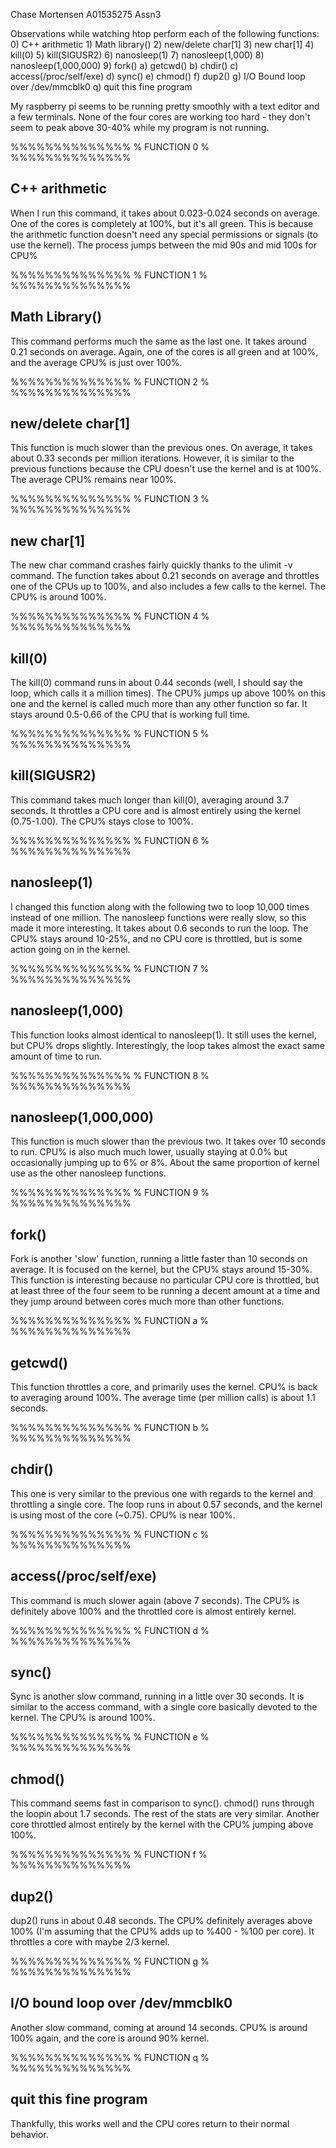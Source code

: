 Chase Mortensen
A01535275
Assn3

Observations while watching htop perform each of the following functions:
        0) C++ arithmetic
        1) Math library()
        2) new/delete char[1]
        3) new char[1]
        4) kill(0)
        5) kill(SIGUSR2)
        6) nanosleep(1)
        7) nanosleep(1,000)
        8) nanosleep(1,000,000)
        9) fork()
        a) getcwd()
        b) chdir()
        c) access(/proc/self/exe)
        d) sync()
        e) chmod()
        f) dup2()
        g) I/O Bound loop over /dev/mmcblk0
        q) quit this fine program
        
My raspberry pi seems to be running pretty smoothly with a text editor
and a few terminals. None of the four cores are working too hard - they
don't seem to peak above 30-40% while my program is not running.
        
%%%%%%%%%%%%%%
% FUNCTION 0 %
%%%%%%%%%%%%%%

## C++ arithmetic
When I run this command, it takes about 0.023-0.024 seconds on average. One
of the cores is completely at 100%, but it's all green. This is because
the arithmetic function doesn't need any special permissions or signals
(to use the kernel).
The process jumps between the mid 90s and mid 100s for CPU%

%%%%%%%%%%%%%%
% FUNCTION 1 %
%%%%%%%%%%%%%%

## Math Library()
This command performs much the same as the last one. It takes around 0.21
seconds on average. Again, one of the cores is all green and at 100%,
and the average CPU% is just over 100%.

%%%%%%%%%%%%%%
% FUNCTION 2 %
%%%%%%%%%%%%%%

## new/delete char[1]
This function is much slower than the previous ones. On average, it takes
about 0.33 seconds per million iterations. However, it is similar to the
previous functions because the CPU doesn't use the kernel and is at 100%. 
The average CPU% remains near 100%.

%%%%%%%%%%%%%%
% FUNCTION 3 %
%%%%%%%%%%%%%%

## new char[1]
The new char command crashes fairly quickly thanks to the ulimit -v
command. The function takes about 0.21 seconds on average and throttles
one of the CPUs up to 100%, and also includes a few calls to the kernel.
The CPU% is around 100%.

%%%%%%%%%%%%%%
% FUNCTION 4 %
%%%%%%%%%%%%%%

## kill(0)
The kill(0) command runs in about 0.44 seconds (well, I should say the
loop, which calls it a million times). The CPU% jumps up above 100% on
this one and the kernel is called much more than any other function
so far. It stays around 0.5-0.66 of the CPU that is working full time.

%%%%%%%%%%%%%%
% FUNCTION 5 %
%%%%%%%%%%%%%%

## kill(SIGUSR2)
This command takes much longer than kill(0), averaging around 3.7 seconds.
It throttles a CPU core and is almost entirely using the kernel 
(0.75-1.00). The CPU% stays close to 100%.

%%%%%%%%%%%%%%
% FUNCTION 6 %
%%%%%%%%%%%%%%

## nanosleep(1)
I changed this function along with the following two to loop 10,000 
times instead of one million. The nanosleep functions were really slow, 
so this made it more interesting. It takes about 0.6 seconds to run the 
loop. The CPU% stays around 10-25%, and no CPU core is throttled, but is 
some action going on in the kernel.

%%%%%%%%%%%%%%
% FUNCTION 7 %
%%%%%%%%%%%%%%

## nanosleep(1,000)
This function looks almost identical to nanosleep(1). It still uses the
kernel, but CPU% drops slightly. Interestingly, the loop takes almost
the exact same amount of time to run.

%%%%%%%%%%%%%%
% FUNCTION 8 %
%%%%%%%%%%%%%%

## nanosleep(1,000,000)
This function is much slower than the previous two. It takes over 10 
seconds to run. CPU% is also much much lower, usually staying at 0.0%
but occasionally jumping up to 6% or 8%. About the same proportion of
kernel use as the other nanosleep functions.

%%%%%%%%%%%%%%
% FUNCTION 9 %
%%%%%%%%%%%%%%

## fork()
Fork is another 'slow' function, running a little faster than 10 seconds
on average. It is focused on the kernel, but the CPU% stays around 
15-30%. This function is interesting because no particular CPU core is 
throttled, but at least three of the four seem to be running a decent
amount at a time and they jump around between cores much more than other 
functions.

%%%%%%%%%%%%%%
% FUNCTION a %
%%%%%%%%%%%%%%

## getcwd()
This function throttles a core, and primarily uses the kernel. CPU% is 
back to averaging around 100%. The average time (per million calls) is
about 1.1 seconds.

%%%%%%%%%%%%%%
% FUNCTION b %
%%%%%%%%%%%%%%

## chdir()
This one is very similar to the previous one with regards to the kernel
and throttling a single core. The loop runs in about 0.57 seconds, and
the kernel is using most of the core (~0.75). CPU% is near 100%.

%%%%%%%%%%%%%%
% FUNCTION c %
%%%%%%%%%%%%%%

## access(/proc/self/exe)
This command is much slower again (above 7 seconds). The CPU% is 
definitely above 100% and the throttled core is almost entirely kernel.

%%%%%%%%%%%%%%
% FUNCTION d %
%%%%%%%%%%%%%%

## sync()
Sync is another slow command, running in a little over 30 seconds. It is
similar to the access command, with a single core basically devoted to
the kernel. The CPU% is around 100%.

%%%%%%%%%%%%%%
% FUNCTION e %
%%%%%%%%%%%%%%

## chmod()
This command seems fast in comparison to sync(). chmod() runs through
the loopin about 1.7 seconds. The rest of the stats are very similar.
Another core throttled almost entirely by the kernel with the CPU%
jumping above 100%.

%%%%%%%%%%%%%%
% FUNCTION f %
%%%%%%%%%%%%%%

## dup2()
dup2() runs in about 0.48 seconds. The CPU% definitely averages above
100% (I'm assuming that the CPU% adds up to %400 - %100 per core). It
throttles a core with maybe 2/3 kernel.

%%%%%%%%%%%%%%
% FUNCTION g %
%%%%%%%%%%%%%%

## I/O bound loop over /dev/mmcblk0
Another slow command, coming at around 14 seconds. CPU% is around 100%
again, and the core is around 90% kernel.

%%%%%%%%%%%%%%
% FUNCTION q %
%%%%%%%%%%%%%%

## quit this fine program
Thankfully, this works well and the CPU cores return to their normal
behavior.

